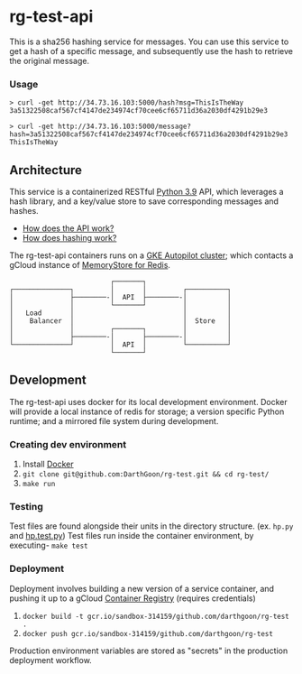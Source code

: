 # rg-test-api
This is a sha256 hashing service for messages.  You can use this service to get a hash of a specific message, and subsequently use the hash to retrieve the original message.

### Usage
```
> curl -get http://34.73.16.103:5000/hash?msg=ThisIsTheWay
3a51322508caf567cf4147de234974cf70cee6cf65711d36a2030df4291b29e3

> curl -get http://34.73.16.103:5000/message?hash=3a51322508caf567cf4147de234974cf70cee6cf65711d36a2030df4291b29e3
ThisIsTheWay
```
## Architecture
This service is a containerized RESTful [Python 3.9](https://docs.python.org/3.9/) API, which leverages a hash library, and a key/value store to save corresponding messages and hashes.
 - [How does the API work?](https://github.com/DarthGoon/rg-test/blob/master/app/server.py)
 - [How does hashing work?](https://github.com/DarthGoon/rg-test/blob/master/app/hp.py)

The rg-test-api containers runs on a [GKE Autopilot cluster](https://cloud.google.com/kubernetes-engine/docs/concepts/autopilot-overview); which contacts a gCloud instance of [MemoryStore for Redis](https://cloud.google.com/memorystore/docs/redis/redis-overview).
```
                         ┌───────┐
┌──────────────┐         │       │         ┌──────────┐
│              ├────────-│  API  ├────────-│          │
│              │         └───────┘         │          │
│   Load       │                           │          │
│    Balancer  │                           │  Store   │
│              │         ┌───────┐         │          │
│              ├────────-│       ├────────-│          │
└──────────────┘         │  API  │         └──────────┘
                         └───────┘
```
## Development
The rg-test-api uses docker for its local development environment.  Docker will provide a local instance of redis for storage; a version specific Python runtime; and a mirrored file system during development.
### Creating dev environment
1. Install [Docker](https://docs.docker.com/get-docker/)
2. `git clone git@github.com:DarthGoon/rg-test.git && cd rg-test/`
3. `make run`
### Testing
Test files are found alongside their units in the directory structure.
(ex. `hp.py` and [hp.test.py](https://github.com/DarthGoon/rg-test/blob/master/app/hp.test.py)) 
Test files run inside the container environment, by executing- 
`make test` 
### Deployment
Deployment involves building a new version of a service container, and pushing it up to a gCloud [Container Registry](https://cloud.google.com/container-registry/docs/quickstart) (requires credentials)
1. `docker build -t gcr.io/sandbox-314159/github.com/darthgoon/rg-test .`
2. `docker push gcr.io/sandbox-314159/github.com/darthgoon/rg-test`  

Production environment variables are stored as "secrets" in the production deployment workflow.
